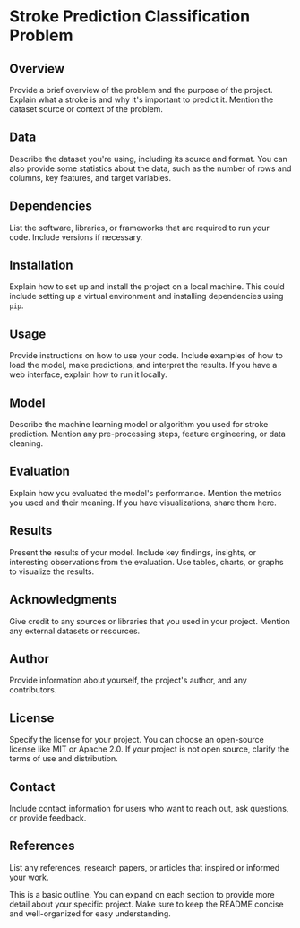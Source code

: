 # Stroke Prediction Classification Problem

## Overview
Provide a brief overview of the problem and the purpose of the project. Explain what a stroke is and why it's important to predict it. Mention the dataset source or context of the problem.

## Data
Describe the dataset you're using, including its source and format. You can also provide some statistics about the data, such as the number of rows and columns, key features, and target variables.

## Dependencies
List the software, libraries, or frameworks that are required to run your code. Include versions if necessary.

## Installation
Explain how to set up and install the project on a local machine. This could include setting up a virtual environment and installing dependencies using `pip`.

## Usage
Provide instructions on how to use your code. Include examples of how to load the model, make predictions, and interpret the results. If you have a web interface, explain how to run it locally.

## Model
Describe the machine learning model or algorithm you used for stroke prediction. Mention any pre-processing steps, feature engineering, or data cleaning.

## Evaluation
Explain how you evaluated the model's performance. Mention the metrics you used and their meaning. If you have visualizations, share them here.

## Results
Present the results of your model. Include key findings, insights, or interesting observations from the evaluation. Use tables, charts, or graphs to visualize the results.

## Acknowledgments
Give credit to any sources or libraries that you used in your project. Mention any external datasets or resources.

## Author
Provide information about yourself, the project's author, and any contributors.

## License
Specify the license for your project. You can choose an open-source license like MIT or Apache 2.0. If your project is not open source, clarify the terms of use and distribution.

## Contact
Include contact information for users who want to reach out, ask questions, or provide feedback.

## References
List any references, research papers, or articles that inspired or informed your work.

This is a basic outline. You can expand on each section to provide more detail about your specific project. Make sure to keep the README concise and well-organized for easy understanding.
